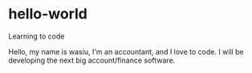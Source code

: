 # hello-world
Learning to code

Hello, my name is wasiu, I'm an accountant, and I love to code.
I will be developing the next big account/finance software.
